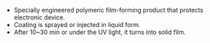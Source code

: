 - Specially engineered polymeric film-forming product that protects electronic device.
- Coating is sprayed or injected in liquid form.
- After 10~30 min or under the UV light, it turns into solid film.
